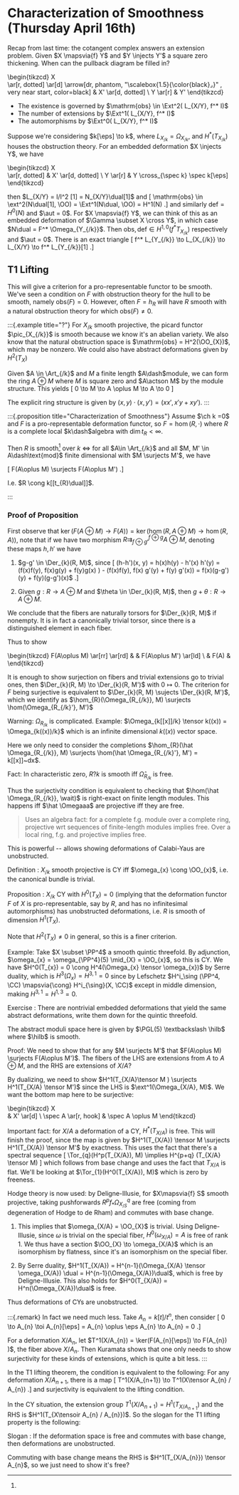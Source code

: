 # Characterization of Smoothness (Thursday April 16th)

Recap from last time: the cotangent complex answers an extension problem.
Given $X \mapsvia{f} Y$ and $Y \injects Y'$ a square zero thickening.
When can the pullback diagram be filled in?

\begin{tikzcd}
  X  
  \ar[r, dotted] 
  \ar[d] \arrow[dr, phantom, "\scalebox{1.5}{\color{black}$\lrcorner$}" , very near start, color=black]
& X' 
  \ar[d, dotted] 
\\
  Y 
  \ar[r] 
& Y'
\end{tikzcd}

- The existence is governed by $\mathrm{obs} \in \Ext^2( L_{X/Y}, f^* I)$
- The number of extensions by $\Ext^1( L_{X/Y}, f^* I)$
- The automorphisms by $\Ext^0( L_{X/Y}, f^* I)$

Suppose we're considering $k[\eps] \to k$, where $L_{X_{/k}} = \Omega_{X_{/k}}$, and $H^*(T_{X_{/k}})$ houses the obstruction theory.
For an embedded deformation $X \injects Y$, we have

\begin{tikzcd}
X  
  \ar[r, dotted]
& X' 
  \ar[d, dotted] 
\\
Y 
  \ar[r] 
& Y \cross_{\spec k} \spec k[\eps]
\end{tikzcd}

then $L_{X/Y} = I/I^2 [1] = N_{X/Y}\dual[1]$ and
\[
\mathrm{obs} \in \ext^2(N\dual[1], \OO) = \Ext^1(N\dual, \OO) = H^1(N)
.\]
and similarly $\mathrm{def} = H^0(N)$ and $\aut = 0$.
For $X \mapsvia{f} Y$, we can think of this as an embedded deformation of $\Gamma \subset X \cross Y$, in which case $N\dual = F^* \Omega_{Y_{/k}}$.
Then $\mathrm{obs}, \mathrm{def} \in H^{1, 0}(f^* T_{X_{/k}})$ respectively and $\aut = 0$.
There is an exact triangle
\[
f^* L_{Y_{/k}} \to L_{X_{/k}} \to L_{X/Y} \to f^* L_{Y_{/k}}[1]
.\]

## T1 Lifting

This will give a criterion for a pro-representable functor to be smooth.
We've seen a condition on $F$ with obstruction theory for the hull to be smooth, namely $\mathrm{obs}(F) = 0$.
However, often $F = h_{R}$ will have $R$ smooth with a natural obstruction theory for which $\mathrm{obs}(F) \neq 0$.


:::{.example title="?"}
For $X_{/k}$ smooth projective, the picard functor $\pic_{X_{/k}}$ is smooth because we know it's an abelian variety.
We also know that the natural obstruction space is $\mathrm{obs} = H^2(\OO_{X})$, which may be nonzero.
We could also have abstract deformations given by $H^2(T_{X})$

Given $A \in \Art_{/k}$ and $M$ a finite length $A\dash$module, we can form the ring $A \oplus M$ where $M$ is square zero and $A\actson M$ by the module structure.
This yields
\[
0 \to M \to A \oplus M \to A \to 0
\]

The explicit ring structure is given by $(x, y) \cdot (x, y') = (xx', x'y + xy')$.
:::



:::{.proposition title="Characterization of Smoothness"}
Assume $\ch k =0$ and $F$ is a pro-representable deformation functor, so $F = \hom(R, \cdot)$ where $R$ is a complete local $k\dash$algebra with $\dim t_{R} < \infty$.

Then $R$ is smooth[^smoothness_reminder]
over $k$
$\iff$ 
for all $A\in \Art_{/k}$ and all $M, M' \in A\dash\text{mod}$ finite dimensional with $M \surjects M'$, we have

\[
F(A\oplus M) \surjects F(A\oplus M')
.\]


[^smoothness_reminder]: 
I.e. $R \cong k[[t_{R}\dual]]$.

:::

### Proof of Proposition 

First observe that $\ker(F(A\oplus M) \to F(A)) = \ker(\hom(R, A\oplus M) \to \hom(R, A))$, note that if we have two morphism $R\rightrightarrows^{f\oplus g}_{f \oplus g'} A \oplus M$, denoting these maps $h, h'$ we have

1. $g-g' \in \Der_{k}(R, M)$, since 
  \[
  (h-h')(x, y) = h(x)h(y) - h'(x) h'(y) = (f(x)f(y), f(x)g(y) + f(y)g(x) )  - (f(x)f(y), f(x) g'(y) + f(y) g'(x)) = f(x)(g-g')(y) + f(y)(g-g')(x)$
  .\]

2. Given $g: R\to A\oplus M$ and $\theta \in \Der_{k}(R, M)$, then $g + \theta: R \to A\oplus M$.

We conclude that the fibers are naturally torsors for $\Der_{k}(R, M)$ if nonempty.
It is in fact a canonically trivial torsor, since there is a distinguished element in each fiber.

Thus to show

\begin{tikzcd}
F(A\oplus M) 
  \ar[rr]
  \ar[rd]
& 
& F(A\oplus M') 
  \ar[ld]
\\
& F(A) 
&
\end{tikzcd}


It is enough to show surjection on fibers and trivial extensions go to trivial ones, then $\Der_{k}(R, M) \to \Der_{k}(R, M')$ with $0\mapsto 0$.
The criterion for $F$ being surjective is equivalent to $\Der_{k}(R, M) \sujects \Der_{k}(R, M')$, which we identify as $\hom_{R}(\Omega_{R_{/k}}, M) \surjects \hom(\Omega_{R_{/k}'}, M')$

Warning: $\Omega_{R_{/k}}$ is complicated.
Example: $\Omega_{k[[x]]/k} \tensor k((x)) = \Omega_{k((x))/k}$ which is an infinite dimensional $k((x))$ vector space.

Here we only need to consider the completions $\hom_{R}(\hat \Omega_{R_{/k}}, M) \surjects \hom(\hat \Omega_{R_{/k}'}, M') = k[[x]]~dx$.

Fact: In characteristic zero, $R?k$ is smooth iff $\hat \Omega_{R_{/k}}$ is free.

Thus the surjectivity condition is equivalent to checking that $\hom(\hat \Omega_{R_{/k}}, \wait)$ is right-exact on finite length modules.
This happens iff $\hat \Omegaaa$ are projective iff they are free.

> Uses an algebra fact: for a complete f.g. module over a complete ring, projective wrt sequences of finite-length modules implies free.
> Over a local ring, f.g. and projective implies free.

This is powerful -- allows showing deformations of Calabi-Yaus are unobstructed.

Definition
: $X_{/k}$ smooth projective is CY iff $\omega_{x} \cong \OO_{x}$, i.e. the canonical bundle is trivial.

Proposition
: $X_{/k}$ CY with $H^0(T_{X}) = 0$ (implying that the deformation functor $F$ of $X$ is pro-representable, say by $R$, and has no infinitesimal automorphisms) has unobstructed deformations, i.e. $R$ is smooth of dimension $H^1(T_{X})$.

Note that $H^2(T_{X}) \neq 0$ in general, so this is a finer criterion.

Example:
Take $X \subset \PP^4$ a smooth quintic threefold.
By adjunction, $\omega_{x} = \omega_{\PP^4}(5) \mid_{X} = \OO_{x}$, so this is CY.
We have $H^0(T_{x}) = 0 \cong H^4(\Omega_{x} \tensor \omega_{x})$ by Serre duality, which is $H^3(\Omega_{x}) = H^{3, 1} = 0$ since by Lefschetz $H^i_\sing (\PP^4, \CC) \mapsvia{\cong} H^i_{\sing}(X, \CC)$ except in middle dimension, making $H^{3, 1} = H^{1, 3} = 0$.

Exercise
: There are nontrivial embedded deformations that yield the same abstract deformations, write them down for the quintic threefold.

The abstract moduli space here is given by $\PGL(5) \textbackslash \hilb$ where $\hilb$ is smooth.

Proof:
We need to show that for any $M \surjects M'$ that $F(A\oplus M) \surjects F(A\oplus M')$.
The fibers of the LHS are extensions from $A$ to $A\oplus M$, and the RHS are extensions of $X/A$?

By dualizing, we need to show $H^1(T_{X/A}\tensor M ) \surjects H^1(T_{X/A} \tensor M')$ since the LHS is $\ext^1(\Omega_{X/A}, M)$.
We want the bottom map here to be surjective:

\begin{tikzcd}
  X  
& X' 
  \ar[d] 
\\
  \spec A 
  \ar[r, hook] 
& \spec A \oplus M
\end{tikzcd}


Important fact: for $X/A$ a deformation of a CY, $H^*(T_{X/A})$ is free.
This will finish the proof, since the map is given by $H^1(T_{X/A}) \tensor M \surjects H^1(T_{X/A}) \tensor M'$ by exactness.
This uses the fact that there's a spectral sequence
\[
\Tor_{q}(H^p(T_{X/A}), M) \implies H^{p+q} (T_{X/A} \tensor M)
\]
which follows from base change and uses the fact that $T_{X/A}$ is flat.
We'll be looking at $\Tor_{1}(H^0(T_{X/A}), M)$ which is zero by freeness.

Hodge theory is now used: by Deligne-Illusie, for $X\mapsvia{f} S$ smooth projective, taking pushforwards $R^p f_* \Omega^q_{X_{/S}}$ are free (coming from degeneration of Hodge to de Rham) and commutes with base change.

1. This implies that $\omega_{X/A} = \OO_{X}$ is trivial.
  Using Deligne-Illusie, since $\omega$ is trivial on the special fiber, $H^0(\omega_{X/A}) = A$ is free of rank 1.
  We thus have a section $\OO_{X} \to \omega_{X/A}$ which is an isomorphism by flatness, since it's an isomorphism on the special fiber.

2. By Serre duality, $H^1(T_{X/A}) = H^{n-1}(\Omega_{X/A} \tensor \omega_{X/A}) \dual = H^{n-1}(\Omega_{X/A})\dual$, which is free by Deligne-Illusie.
  This also holds for $H^0(T_{X/A}) = H^n(\Omega_{X/A})\dual$ is free.

Thus deformations of CYs are unobstructed.



:::{.remark}
In fact we need much less.
Take $A_{n} = k[t] / t^n$, then consider
\[
0 \to A_{n} \toi A_{n}[\eps] = A_{n} \oplus \eps A_{n} \to A_{n} = 0
.\]

For a deformation $X/A_{n}$, let $T^1(X/A_{n}) = \ker(F(A_{n}[\eps]) \to F(A_{n}) )$, the fiber above $X/A_{n}$.
Then Kuramata shows that one only needs to show surjectivity for these kinds of extensions, which is quite a bit less.
:::


In the T1 lifting theorem, the condition is equivalent to the following:
For any deformation $X/A_{n+1}$, there is a map
\[
T^1(X/A_{n+1}) \to T^1(X\tensor A_{n} / A_{n})
.\]
and surjectivity is equivalent to the lifting condition.

In the CY situation, the extension group $T^1(X/A_{n+1}) =  H^1(T_{X/A_{n+1}})$ and the RHS is $H^1(T_{X\tensoir A_{n} / A_{n}})$.
So the slogan for the T1 lifting property is the following:

Slogan
: If the deformation space is free and commutes with base change, then deformations are unobstructed.

Commuting with base change means the RHS is $H^1(T_{X/A_{n}}) \tensor A_{n}$, so we just need to show it's free?
